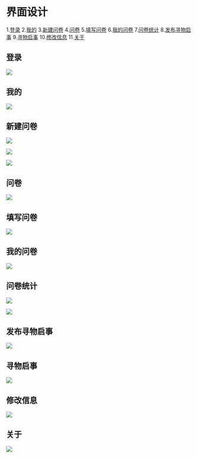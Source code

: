 # 界面设计

1.[登录](#登录)
2.[我的](#我的)
3.[新建问卷](#新建问卷)
4.[问卷](#问卷)
5.[填写问卷](#填写问卷)
6.[我的问卷](#我的问卷)
7.[问卷统计](#问卷统计)
8.[发布寻物启事](#发布寻物启事)
9.[寻物启事](#寻物启事)
10.[修改信息](#修改信息)
11.[关于](#关于)

## 登录

![](UI_image/login.png)

## 我的

![](UI_image/mine.png)

## 新建问卷

![](UI_image/newQuestionaire1.png)

![](UI_image/newQuestionaire2.png)

![](UI_image/newQuestionaire3.png)

## 问卷

![](UI_image/lostList.png)

## 填写问卷

![](UI_image/answerQuestionaire.png)

## 我的问卷

![](UI_image/myQuestion.png)

## 问卷统计

![](UI_image/statistics1.png)

![](UI_image/statistics2.png)

## 发布寻物启事

![](UI_image/newLost.png)

## 寻物启事

![](UI_image/lostList.png)

## 修改信息

![](UI_image/modifyUserInfo.png)

## 关于

![](UI_image/about.png)

